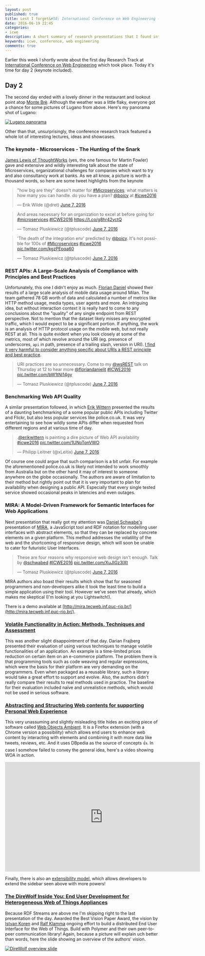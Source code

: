 ```yaml
---
layout: post
published: true
title: Lest I forget&#58; International Conference on Web Engineering - Day 2 Research Tracks
date: 2016-06-19 22:45
categories:
- icwe
description: A short summary of research presentations that I found interesting (or not) during the second day of ICWE 2016 conference
keywords: icwe, conference, web engineering
comments: true
---
```


Earlier this week I shortly wrote about the first day Research Track at [International Conference on Web Engineering](http://icwe2016.inf.usi.ch) 
which took place. Today it's time for day 2 (keynote included).

<!--more-->

## Day 2

The second day ended with a lovely dinner in the restaurant and lookout point atop [Monte Brè][bre]. Although the weather
was a little flaky, everyone got a chance for some pictures of Lugano from above. Here's my panorama shot of Lugano:

[![Lugano panorama](/uploads/2016/06/lugano_pano.jpg)](/uploads/2016/06/lugano_pano_big.jpg)

Other than that, unsurprisingly, the conference research track featured a whole lot of interesting lectures, ideas and
showcases.

### The keynote - Microservices - The Hunting of the Snark

[James Lewis of ThoughtWorks](https://www.thoughtworks.com/profiles/james-lewis) (yes, the one famous for Martin Fowler)
gave and extensive and wildly interesting talk about the state of Microservices, organizational challenges for companies
which want to try and also consultancy work at banks. As we all know, a picture is worth a thousand words, so here are
some tweet highlights from the keynote

<blockquote class="twitter-tweet" data-lang="en"><p lang="en" dir="ltr">&quot;how big are they&quot; doesn&#39;t matter for <a href="https://twitter.com/hashtag/Microservices?src=hash">#Microservices</a>; what matters is how many you can handle. do you have a plan? <a href="https://twitter.com/boicy">@boicy</a> at <a href="https://twitter.com/hashtag/icwe2016?src=hash">#icwe2016</a></p>&mdash; Erik Wilde (@dret) <a href="https://twitter.com/dret/status/740090382013374465">June 7, 2016</a></blockquote>

<blockquote class="twitter-tweet" data-lang="en"><p lang="en" dir="ltr">And areas necessary for an organization to excel at before going for <a href="https://twitter.com/hashtag/microservices?src=hash">#microservices</a> <a href="https://twitter.com/hashtag/ICWE2016?src=hash">#ICWE2016</a>  <a href="https://t.co/g8hr42yctQ">https://t.co/g8hr42yctQ</a></p>&mdash; Tomasz Pluskiewicz (@tpluscode) <a href="https://twitter.com/tpluscode/status/740093263890223104">June 7, 2016</a></blockquote>

<blockquote class="twitter-tweet" data-lang="en"><p lang="en" dir="ltr">&#39;The death of the integration env&#39; predicted by <a href="https://twitter.com/boicy">@boicy</a>. It&#39;s not possible for 100s of <a href="https://twitter.com/hashtag/Microservices?src=hash">#Microservices</a> <a href="https://twitter.com/hashtag/icwe2016?src=hash">#icwe2016</a> <a href="https://t.co/kgzPEpqa60">pic.twitter.com/kgzPEpqa60</a></p>&mdash; Tomasz Pluskiewicz (@tpluscode) <a href="https://twitter.com/tpluscode/status/740092582609494016">June 7, 2016</a></blockquote>

### REST APIs: A Large-Scale Analysis of Compliance with Principles and Best Practices

Unfortunately, this one I didn't enjoy as much. [Florian Daniel](https://twitter.com/floriandanielit) showed their results
of a large scale analysis of mobile data usage around Milan. The team gathered 78 GB worth of data and calculated a number
of metrics like HTTP method usage, media types, user agents and more. An intriguing idea, but without interaction context
it is really hard to come to any conclusions about the "quality" of any single endpoint from REST perspective. Not to mention
that the dataset likely misses any encrypted traffic, which I would expect to be a significant portion. If anything, the
work is an analysis of HTTP protocol usage on the mobile web, but not really REST at all. This is quite evident when you
look closely at some of the metrics, most of which revolve around the URI (eg. presence of underscores, `api` in path, 
presence of a trailing slash, version in URI). [I find it very harmful to consider anything specific about URIs a REST
principle and best practice](../../02/rest-misconceptions-1/). 

<blockquote class="twitter-tweet" data-lang="en"><p lang="en" dir="ltr">URI practices are so unnecessary. Come to my <a href="https://twitter.com/wsREST">@wsREST</a> talk on Thursday at 12 to hear more <a href="https://twitter.com/floriandanielit">@floriandanielit</a> <a href="https://twitter.com/hashtag/ICWE2016?src=hash">#ICWE2016</a> <a href="https://t.co/bW1tNi14gy">pic.twitter.com/bW1tNi14gy</a></p>&mdash; Tomasz Pluskiewicz (@tpluscode) <a href="https://twitter.com/tpluscode/status/740111148465422336">June 7, 2016</a></blockquote>

### Benchmarking Web API Quality

A similar presentation followed, in which [Erik Wittern][ewittern] presented the results of a daunting benchmarking of a
some popular public APIs including Twitter and Flickr, but also less popular services like police.co.uk. It was very 
entertaining to see how wildly some APIs differ when requested from different regions and at various time of day. 

<blockquote class="twitter-tweet" data-lang="en"><p lang="en" dir="ltr">.<a href="https://twitter.com/erikwittern">@erikwittern</a> is painting a dire picture of Web API availability <a href="https://twitter.com/hashtag/icwe2016?src=hash">#icwe2016</a> <a href="https://t.co/1UNoTonVWO">pic.twitter.com/1UNoTonVWO</a></p>&mdash; Philipp Leitner (@xLeitix) <a href="https://twitter.com/xLeitix/status/740120861550739456">June 7, 2016</a></blockquote>

Of course one could argue that such comparison is a bit unfair. For example the aforementioned police.co.uk is likely not
intended to work smoothly from Australia but on the other hand it may of interest to someone anywhere on the globe occasionally.
The authors are aware of limitation to their method but rightly point out that it is very important to plan for availability
when designing a public API. Especially that every single tested service showed occasional peaks in latencies and even 
outages.

### MIRA: A Model-Driven Framework for Semantic Interfaces for Web Applications

Next presentation that really got my attention was [Daniel Schwabe's][ds] presentation of [MIRA][MIRA], a JavaScript tool
and RDF notation for modelling user interfaces with abstract elements, so that they can be replaced by concrete elements
on a given platform. This method addresses the volatility of the web and the shortcoming of responsive design, which will
soon be unable to cater for futuristic User Interfaces.

<blockquote class="twitter-tweet" data-lang="en"><p lang="en" dir="ltr">These are four reasons why responsive web design isn&#39;t enough. Talk by <a href="https://twitter.com/SchwabeD">@schwabed</a> <a href="https://twitter.com/hashtag/ICWE2016?src=hash">#ICWE2016</a> <a href="https://t.co/XuJIGz3lXt">pic.twitter.com/XuJIGz3lXt</a></p>&mdash; Tomasz Pluskiewicz (@tpluscode) <a href="https://twitter.com/tpluscode/status/740152809941827584">June 7, 2016</a></blockquote>

MIRA authors also boast their results which show that for seasoned programmers and non-developers alike it took the least
time to build a simple application using their tool. However we've seen that already, which makes me skeptical (I'm looking
at you Lightswitch!).

There is a demo available at [http://mira.tecweb.inf.puc-rio.br/](http://mira.tecweb.inf.puc-rio.br/).

### [Volatile Functionality in Action: Methods, Techniques and Assessment](http://icwe2016.inf.usi.ch/sites/icwe2016/files/slides/Darian-Frajberg.pptx)

This was another slight disappointment of that day. Darian Frajberg presented their evaluation of using various techniques
to manage volatile functionalities of an application. An example is a time-limited prices reduction on certain item on an
e-commerce platform. The problem there is that programming tools such as code weaving and regular expressions, which were
the basis for their platform are very demanding on the programmers. Even when packaged as a reusable library, such a library
would take a great effort to support and evolve. Also, the authors didn't really compare their results to real methods
used in practice. The baseline for their evaluation included naïve and unrealistice methods, which would not be used in
serious software.

### [Abstracting and Structuring Web contents for supporting Personal Web Experience](http://icwe2016.inf.usi.ch/sites/icwe2016/files/slides/Gabriela-Bosetti_WOA.pdf)

This very unassuming and slightly misleading title hides an exciting piece of software called [Web Objects Ambient][woa].
It is a Firefox extension (with a Chrome version a possibility) which allows end users to enhance web content by interacting
with elements and combining it with more data like tweets, reviews, etc. And it uses DBpedia as the source of concepts :+1:.
In case I somehow failed to convey the general idea, here's a video showing WOA in action.

<iframe width="640" height="360" src="https://www.youtube.com/embed/kZyHZpU8ue8" frameborder="0" allowfullscreen></iframe>

Finally, there is also an [extensibility model](https://sites.google.com/site/webobjectambient/documentation), which allows
developers to extend the sidebar seen above with more powers!

### [The DireWolf Inside You: End User Development for Heterogeneous Web of Things Appliances](http://www.slideshare.net/IstvanKoren/the-direwolf-inside-you-end-user-development-for-heterogeneous-web-of-things-appliances)

Because RDF Streams are above me I'm skipping right to the last presentation of the day. Awarded the Best Vision Paper Award,
the vision by [Istvan Koren][ik] and [Ralf Klamma][klamma] ongoing effort to build a distributed End User Interface for
the Web of Things. Build with Polymer and their own peer-to-peer communication library! Again, because a picture will
explain uch better than words, here the slide showing an overview of the authors' vision.

[![DireWolf overview slide](/uploads/2016/06/direwolf.png)](/uploads/2016/06/direwolf_big.png)

<script async src="//platform.twitter.com/widgets.js" charset="utf-8"></script>

[bre]: https://en.wikipedia.org/wiki/Monte_Br%C3%A8
[ewittern]: https://twitter.com/erikwittern 
[ds]: https://twitter.com/SchwabeD
[MIRA]: https://github.com/TecWebLab/mira
[woa]: https://sites.google.com/site/webobjectambient
[ik]: https://twitter.com/istinhere
[klamma]: https://twitter.com/klamma